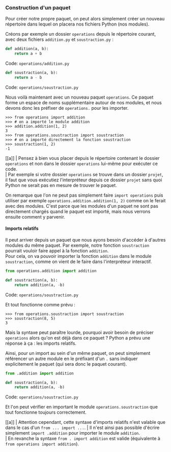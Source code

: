 ### Construction d'un paquet

Pour créer notre propre paquet, on peut alors simplement créer un nouveau répertoire dans lequel on placera nos fichiers Python (nos modules).

Créons par exemple un dossier `operations` depuis le répertoire courant, avec deux fichiers `addition.py` et `soustraction.py` :

```python
def addition(a, b):
    return a + b
```
Code: `operations/addition.py`

```python
def soustraction(a, b):
    return a - b
```
Code: `operations/soustraction.py`

Nous voilà maintenant avec un nouveau paquet `operations`.
Ce paquet forme un espace de noms supplémentaire autour de nos modules, et nous devons donc les préfixer de `operations.` pour les importer.

```pycon
>>> from operations import addition
>>> # on a importé le module addition
>>> addition.addition(1, 2)
3
>>> from operations.soustraction import soustraction
>>> # on a importé directement la fonction soustraction
>>> soustraction(1, 2)
-1
```

[[a]]
| Pensez à bien vous placer depuis le répertoire contenant le dossier `operations` et non dans le dossier `operations` lui-même pour exécuter ce code.  
| Par exemple si votre dossier `operations` se trouve dans un dossier `projet`, il faut que vous exécutiez l'interpréteur depuis ce dossier `projet` sans quoi Python ne serait pas en mesure de trouver le paquet.

On remarque que l'on ne peut pas simplement faire `import operations` puis utiliser par exemple `operations.addition.addition(1, 2)` comme on le ferait avec des modules.
C'est parce que les modules d'un paquet ne sont pas directement chargés quand le paquet est importé, mais nous verrons ensuite comment y parvenir.

#### Imports relatifs

Il peut arriver depuis un paquet que nous ayons besoin d'accéder à d'autres modules du même paquet.
Par exemple, notre fonction `soustraction` pourrait vouloir faire appel à la fonction `addition`.  
Pour cela, on va pouvoir importer la fonction `addition` dans le module `soustraction`, comme on vient de le faire dans l'interpréteur interactif.

```python
from operations.addition import addition

def soustraction(a, b):
    return addition(a, -b)
```
Code: `operations/soustraction.py`

Et tout fonctionne comme prévu :

```pycon
>>> from operations.soustraction import soustraction
>>> soustraction(8, 5)
3
```

Mais la syntaxe peut paraître lourde, pourquoi avoir besoin de préciser `operations` alors qu'on est déjà dans ce paquet ?
Python a prévu une réponse à ça : les imports relatifs.

Ainsi, pour un import au sein d'un même paquet, on peut simplement référencer un autre module en le préfixant d'un `.` sans indiquer explicitement le paquet (qui sera donc le paquet courant).

```python
from .addition import addition

def soustraction(a, b):
    return addition(a, -b)
```
Code: `operations/soustraction.py`

Et l'on peut vérifier en important le module `operations.soustraction` que tout fonctionne toujours correctement.

[[a]]
| Attention cependant, cette syntaxe d'imports relatifs n'est valable que dans le cas d'un `from ... import ...`.
| Il n'est ainsi pas possible d'écrire simplement `import .addition` pour importer le module `addition`.  
| En revanche la syntaxe `from . import addition` est valide (équivalente à `from operations import addition`).
